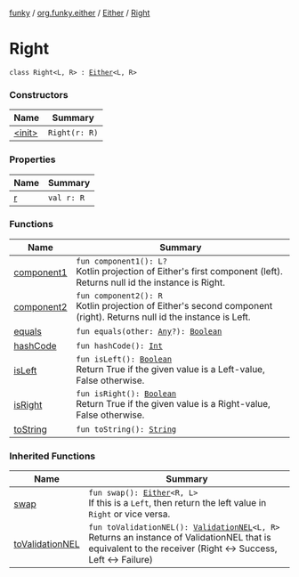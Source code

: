 [funky](../../../index.md) / [org.funky.either](../../index.md) / [Either](../index.md) / [Right](.)

# Right

`class Right<L, R> : `[`Either`](../index.md)`<L, R>`

### Constructors

| Name | Summary |
|---|---|
| [&lt;init&gt;](-init-.md) | `Right(r: R)` |

### Properties

| Name | Summary |
|---|---|
| [r](r.md) | `val r: R` |

### Functions

| Name | Summary |
|---|---|
| [component1](component1.md) | `fun component1(): L?`<br>Kotlin projection of Either's first component (left). Returns null id the instance is Right. |
| [component2](component2.md) | `fun component2(): R`<br>Kotlin projection of Either's second component (right). Returns null id the instance is Left. |
| [equals](equals.md) | `fun equals(other: `[`Any`](https://kotlinlang.org/api/latest/jvm/stdlib/kotlin/-any/index.html)`?): `[`Boolean`](https://kotlinlang.org/api/latest/jvm/stdlib/kotlin/-boolean/index.html) |
| [hashCode](hash-code.md) | `fun hashCode(): `[`Int`](https://kotlinlang.org/api/latest/jvm/stdlib/kotlin/-int/index.html) |
| [isLeft](is-left.md) | `fun isLeft(): `[`Boolean`](https://kotlinlang.org/api/latest/jvm/stdlib/kotlin/-boolean/index.html)<br>Return True if the given value is a Left-value, False otherwise. |
| [isRight](is-right.md) | `fun isRight(): `[`Boolean`](https://kotlinlang.org/api/latest/jvm/stdlib/kotlin/-boolean/index.html)<br>Return True if the given value is a Right-value, False otherwise. |
| [toString](to-string.md) | `fun toString(): `[`String`](https://kotlinlang.org/api/latest/jvm/stdlib/kotlin/-string/index.html) |

### Inherited Functions

| Name | Summary |
|---|---|
| [swap](../swap.md) | `fun swap(): `[`Either`](../index.md)`<R, L>`<br>If this is a `Left`, then return the left value in `Right` or vice versa. |
| [toValidationNEL](../to-validation-n-e-l.md) | `fun toValidationNEL(): `[`ValidationNEL`](../../../org.funky.validation/-validation-n-e-l/index.md)`<L, R>`<br>Returns an instance of ValidationNEL that is equivalent to the receiver (Right &lt;-&gt; Success, Left &lt;-&gt; Failure) |

